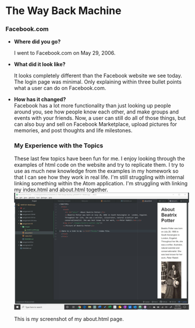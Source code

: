 <h1>The Way Back Machine</h1>
<h3>Facebook.com</h3>
<ul>
<li><b>Where did you go?</b></li>
<p>I went to Facebook.com on May 29, 2006.</p>
<li><b>What did it look like?</b></li>
<p>It looks completely different than the Facebook website we see today. The login page was minimal. Only explaining within three bullet points what a user can do on Facebook.com.</p>
<li><b>How has it changed?</b></li>
Facebook has a lot more functionality than just looking up people around you, see how people know each other, and make groups and events with your friends. Now, a user can still do all of those things, but can also buy and sell on Facebook Marketplace, upload pictures for memories, and post thoughts and life milestones.</p>

<h3>My Experience with the Topics</h3>
<p>These last few topics have been fun for me. I enjoy looking through the examples of html code on the website and try to replicate them. I try to use as much new knowledge from the examples in my homework so that I can see how they work in real life. I'm still struggling with internal linking something within the Atom application. I'm struggling with linking my index.html and about.html together.

<img src="./images/homework-05-screenshot.jpg"/>
<p>This is my screenshot of my about.html page.</p>
